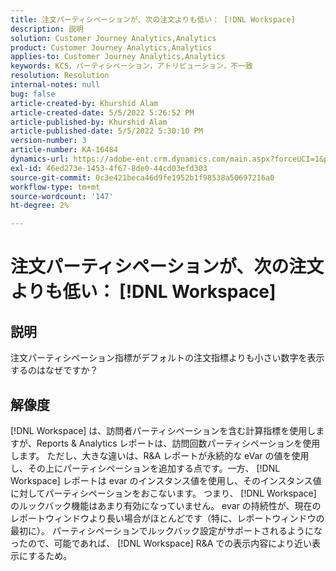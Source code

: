 ```yaml
---
title: 注文パーティシペーションが、次の注文よりも低い： [!DNL Workspace]
description: 説明
solution: Customer Journey Analytics,Analytics
product: Customer Journey Analytics,Analytics
applies-to: Customer Journey Analytics,Analytics
keywords: KCS，パーティシペーション，アトリビューション，不一致
resolution: Resolution
internal-notes: null
bug: false
article-created-by: Khurshid Alam
article-created-date: 5/5/2022 5:26:52 PM
article-published-by: Khurshid Alam
article-published-date: 5/5/2022 5:30:10 PM
version-number: 3
article-number: KA-16484
dynamics-url: https://adobe-ent.crm.dynamics.com/main.aspx?forceUCI=1&pagetype=entityrecord&etn=knowledgearticle&id=5624a68b-98cc-ec11-a7b5-6045bd00dbbc
exl-id: 46ed273e-1453-4f67-8de0-44cd03efd303
source-git-commit: 0c3e421beca46d9fe1952b1f98538a50697216a0
workflow-type: tm+mt
source-wordcount: '147'
ht-degree: 2%

---
```


# 注文パーティシペーションが、次の注文よりも低い： [!DNL Workspace]

## 説明


注文パーティシペーション指標がデフォルトの注文指標よりも小さい数字を表示するのはなぜですか？


## 解像度


[!DNL Workspace] は、訪問者パーティシペーションを含む計算指標を使用しますが、Reports &amp; Analytics レポートは、訪問回数パーティシペーションを使用します。 ただし、大きな違いは、R&amp;A レポートが永続的な eVar の値を使用し、その上にパーティシペーションを追加する点です。一方、 [!DNL Workspace] レポートは evar のインスタンス値を使用し、そのインスタンス値に対してパーティシペーションをおこないます。 つまり、 [!DNL Workspace] のルックバック機能はあまり有効になっていません。 evar の持続性が、現在のレポートウィンドウより長い場合がほとんどです（特に、レポートウィンドウの最初に）。 パーティシペーションでルックバック設定がサポートされるようになったので、可能であれば、 [!DNL Workspace] R&amp;A での表示内容により近い表示にするため。

